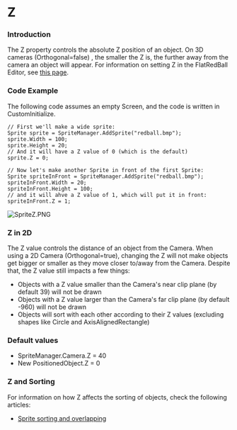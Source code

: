 # Z

### Introduction

The Z property controls the absolute Z position of an object. On 3D cameras (Orthogonal=false) , the smaller the Z is, the further away from the camera an object will appear. For information on setting Z in the FlatRedBall Editor, see [this page](broken-reference).

### Code Example

The following code assumes an empty Screen, and the code is written in CustomInitialize.

```
// First we'll make a wide sprite:
Sprite sprite = SpriteManager.AddSprite("redball.bmp");
sprite.Width = 100;
sprite.Height = 20;
// And it will have a Z value of 0 (which is the default)
sprite.Z = 0;

// Now let's make another Sprite in front of the first Sprite:
Sprite spriteInFront = SpriteManager.AddSprite("redball.bmp");
spriteInFront.Width = 20;
spriteInFront.Height = 100;
// and it will ahve a Z value of 1, which will put it in front:
spriteInFront.Z = 1;
```

![SpriteZ.PNG](../../../media/migrated\_media-SpriteZ.PNG)

### Z in 2D

The Z value controls the distance of an object from the Camera. When using a 2D Camera (Orthogonal=true), changing the Z will not make objects get bigger or smaller as they move closer to/away from the Camera. Despite that, the Z value still impacts a few things:

* Objects with a Z value smaller than the Camera's near clip plane (by default 39) will not be drawn
* Objects with a Z value larger than the Camera's far clip plane (by default -960) will not be drawn
* Objects will sort with each other according to their Z values (excluding shapes like Circle and AxisAlignedRectangle)

### Default values

* SpriteManager.Camera.Z = 40
* New PositionedObject.Z = 0

### Z and Sorting

For information on how Z affects the sorting of objects, check the following articles:

* [Sprite sorting and overlapping](../../../frb/docs/index.php#Setting\_Z\_Value)
